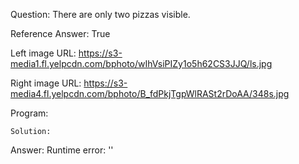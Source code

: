Question: There are only two pizzas visible.

Reference Answer: True

Left image URL: https://s3-media1.fl.yelpcdn.com/bphoto/wIhVsiPIZy1o5h62CS3JJQ/ls.jpg

Right image URL: https://s3-media4.fl.yelpcdn.com/bphoto/B_fdPkjTgpWlRASt2rDoAA/348s.jpg

Program:

```
Solution:
```
Answer: Runtime error: ''

